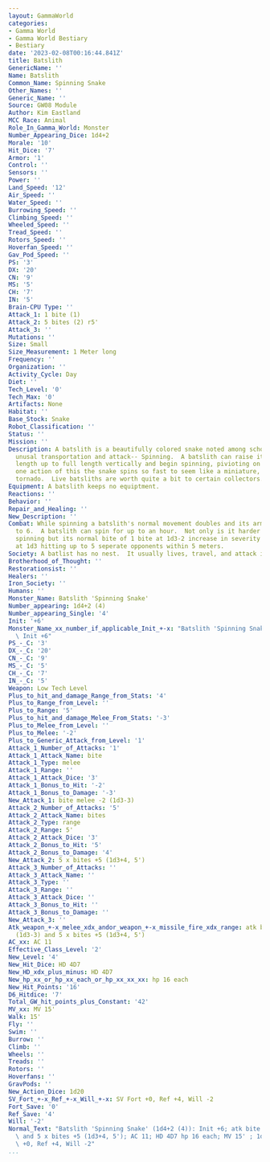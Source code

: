 ```yaml
---
layout: GammaWorld
categories:
- Gamma World
- Gamma World Bestiary
- Bestiary
date: '2023-02-08T00:16:44.841Z'
title: Batslith
GenericName: ''
Name: Batslith
Common_Name: Spinning Snake
Other_Names: ''
Generic_Name: ''
Source: GW08 Module
Author: Kim Eastland
MCC Race: Animal
Role_In_Gamma_World: Monster
Number_Appearing_Dice: 1d4+2
Morale: '10'
Hit_Dice: '7'
Armor: '1'
Control: ''
Sensors: ''
Power: ''
Land_Speed: '12'
Air_Speed: ''
Water_Speed: ''
Burrowing_Speed: ''
Climbing_Speed: ''
Wheeled_Speed: ''
Tread_Speed: ''
Rotors_Speed: ''
Hoverfan_Speed: ''
Gav_Pod_Speed: ''
PS: '3'
DX: '20'
CN: '9'
MS: '5'
CH: '7'
IN: '5'
Brain-CPU Type: ''
Attack_1: 1 bite (1)
Attack_2: 5 bites (2) r5'
Attack_3: ''
Mutations: ''
Size: Small
Size_Measurement: 1 Meter long
Frequency: ''
Organization: ''
Activity_Cycle: Day
Diet: ''
Tech_Level: '0'
Tech_Max: '0'
Artifacts: None
Habitat: ''
Base_Stock: Snake
Robot_Classification: ''
Status: ''
Mission: ''
Description: A batslith is a beautifully colored snake noted among scholars for its
  unusal transportation and attack-- Spinning.  A batslith can raise its one-meter
  length up to full length vertically and begin spinning, pivioting on its tail.  After
  one action of this the snake spins so fast to seem like a miniature, multi-colored
  tornado.  Live batsliths are worth quite a bit to certain collectors.
Equipment: A batslith keeps no equiptment.
Reactions: ''
Behavior: ''
Repair_and_Healing: ''
New_Description: ''
Combat: While spinning a batslith's normal movement doubles and its armor class increases
  to 6.  A batslith can spin for up to an hour.  Not only is it harder to hit while
  spinning but its normal bite of 1 bite at 1d3-2 increase in severity to 5 bites
  at 1d3 hitting up to 5 seperate opponents within 5 meters.
Society: A batlist has no nest.  It usually lives, travel, and attack in groups.
Brotherhood_of_Thought: ''
Restorationsist: ''
Healers: ''
Iron_Society: ''
Humans: ''
Monster_Name: Batslith 'Spinning Snake'
Number_appearing: 1d4+2 (4)
Number_appearing_Single: '4'
Init: '+6'
Monster_Name_xx_number_if_applicable_Init_+-x: "Batslith 'Spinning Snake' (1d4+2 (4)):\
  \ Init +6"
PS_-_C: '3'
DX_-_C: '20'
CN_-_C: '9'
MS_-_C: '5'
CH_-_C: '7'
IN_-_C: '5'
Weapon: Low Tech Level
Plus_to_hit_and_damage_Range_from_Stats: '4'
Plus_to_Range_from_Level: ''
Plus_to_Range: '5'
Plus_to_hit_and_damage_Melee_From_Stats: '-3'
Plus_to_Melee_from_Level: ''
Plus_to_Melee: '-2'
Plus_to_Generic_Attack_from_Level: '1'
Attack_1_Number_of_Attacks: '1'
Attack_1_Attack_Name: bite
Attack_1_Type: melee
Attack_1_Range: ''
Attack_1_Attack_Dice: '3'
Attack_1_Bonus_to_Hit: '-2'
Attack_1_Bonus_to_Damage: '-3'
New_Attack_1: bite melee -2 (1d3-3)
Attack_2_Number_of_Attacks: '5'
Attack_2_Attack_Name: bites
Attack_2_Type: range
Attack_2_Range: 5'
Attack_2_Attack_Dice: '3'
Attack_2_Bonus_to_Hit: '5'
Attack_2_Bonus_to_Damage: '4'
New_Attack_2: 5 x bites +5 (1d3+4, 5')
Attack_3_Number_of_Attacks: ''
Attack_3_Attack_Name: ''
Attack_3_Type: ''
Attack_3_Range: ''
Attack_3_Attack_Dice: ''
Attack_3_Bonus_to_Hit: ''
Attack_3_Bonus_to_Damage: ''
New_Attack_3: ''
Atk_weapon_+-x_melee_xdx_andor_weapon_+-x_missile_fire_xdx_range: atk bite melee -2
  (1d3-3) and 5 x bites +5 (1d3+4, 5')
AC_xx: AC 11
Effective_Class_Level: '2'
New_Level: '4'
New_Hit_Dice: HD 4D7
New_HD_xdx_plus_minus: HD 4D7
New_hp_xx_or_hp_xx_each_or_hp_xx_xx_xx: hp 16 each
New_Hit_Points: '16'
D6_Hitdice: '7'
Total_GW_hit_points_plus_Constant: '42'
MV_xx: MV 15'
Walk: 15'
Fly: ''
Swim: ''
Burrow: ''
Climb: ''
Wheels: ''
Treads: ''
Rotors: ''
Hoverfans: ''
GravPods: ''
New_Action_Dice: 1d20
SV_Fort_+-x_Ref_+-x_Will_+-x: SV Fort +0, Ref +4, Will -2
Fort_Save: '0'
Ref_Save: '4'
Will: '-2'
Normal_Text: "Batslith 'Spinning Snake' (1d4+2 (4)): Init +6; atk bite melee -2 (1d3-3)\
  \ and 5 x bites +5 (1d3+4, 5'); AC 11; HD 4D7 hp 16 each; MV 15' ; 1d20; SV Fort\
  \ +0, Ref +4, Will -2"
...
```


